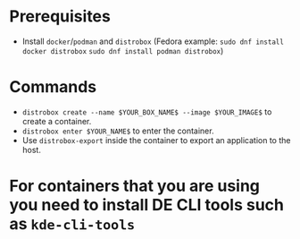 # Prerequisites
* Install `docker`/`podman` and `distrobox` (Fedora example: `sudo dnf install docker distrobox` `sudo dnf install podman distrobox`)

# Commands
* `distrobox create --name $YOUR_BOX_NAME$ --image $YOUR_IMAGE$` to create a container.
* `distrobox enter $YOUR_NAME$` to enter the container.
* Use `distrobox-export` inside the container to export an application to the host.

# For containers that you are using you need to install DE CLI tools such as `kde-cli-tools`